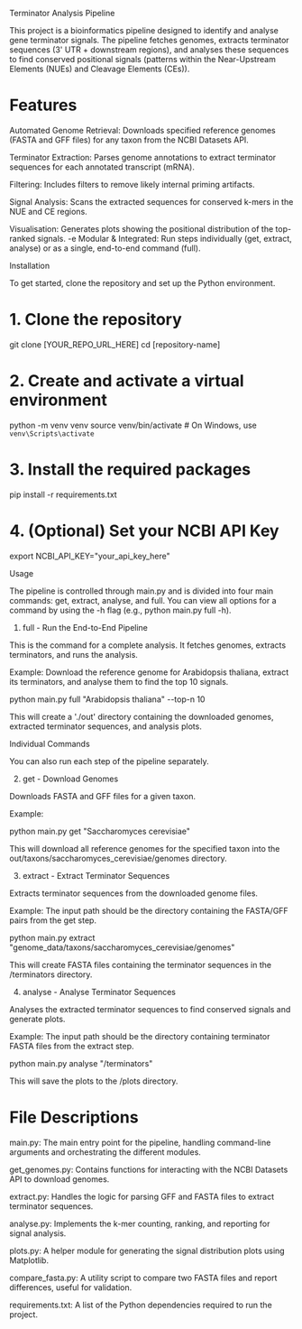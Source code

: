Terminator Analysis Pipeline

This project is a bioinformatics pipeline designed to identify and analyse gene terminator signals. The pipeline fetches genomes, extracts terminator sequences (3' UTR + downstream regions), and analyses these sequences to find conserved positional signals (patterns within the Near-Upstream Elements (NUEs) and Cleavage Elements (CEs)).

# Features

Automated Genome Retrieval: Downloads specified reference genomes (FASTA and GFF files) for any taxon from the NCBI Datasets API.

Terminator Extraction: Parses genome annotations to extract terminator sequences for each annotated transcript (mRNA).

Filtering: Includes filters to remove likely internal priming artifacts.

Signal Analysis: Scans the extracted sequences for conserved k-mers in the NUE and CE regions.

Visualisation: Generates plots showing the positional distribution of the top-ranked signals.
-e   Modular & Integrated: Run steps individually (get, extract, analyse) or as a single, end-to-end command (full).

Installation

To get started, clone the repository and set up the Python environment.

# 1. Clone the repository
git clone [YOUR_REPO_URL_HERE]
cd [repository-name]

# 2. Create and activate a virtual environment
python -m venv venv
source venv/bin/activate  # On Windows, use `venv\Scripts\activate`

# 3. Install the required packages
pip install -r requirements.txt

# 4. (Optional) Set your NCBI API Key
export NCBI_API_KEY="your_api_key_here"

Usage

The pipeline is controlled through main.py and is divided into four main commands: get, extract, analyse, and full. You can view all options for a command by using the -h flag (e.g., python main.py full -h).

1. full - Run the End-to-End Pipeline

This is the command for a complete analysis. It fetches genomes, extracts terminators, and runs the analysis.

Example:
Download the reference genome for Arabidopsis thaliana, extract its terminators, and analyse them to find the top 10 signals.

python main.py full "Arabidopsis thaliana" --top-n 10

This will create a './out' directory containing the downloaded genomes, extracted terminator sequences, and analysis plots.

Individual Commands

You can also run each step of the pipeline separately.

2. get - Download Genomes

Downloads FASTA and GFF files for a given taxon.

Example:

python main.py get "Saccharomyces cerevisiae"

This will download all reference genomes for the specified taxon into the out/taxons/saccharomyces_cerevisiae/genomes directory.

3. extract - Extract Terminator Sequences

Extracts terminator sequences from the downloaded genome files.

Example:
The input path should be the directory containing the FASTA/GFF pairs from the get step.

python main.py extract "genome_data/taxons/saccharomyces_cerevisiae/genomes"

This will create FASTA files containing the terminator sequences in the /terminators directory.

4. analyse - Analyse Terminator Sequences

Analyses the extracted terminator sequences to find conserved signals and generate plots.

Example:
The input path should be the directory containing terminator FASTA files from the extract step.

python main.py analyse "/terminators"

This will save the plots to the /plots directory.

# File Descriptions

main.py: The main entry point for the pipeline, handling command-line arguments and orchestrating the different modules.

get_genomes.py: Contains functions for interacting with the NCBI Datasets API to download genomes.

extract.py: Handles the logic for parsing GFF and FASTA files to extract terminator sequences.

analyse.py: Implements the k-mer counting, ranking, and reporting for signal analysis.

plots.py: A helper module for generating the signal distribution plots using Matplotlib.

compare_fasta.py: A utility script to compare two FASTA files and report differences, useful for validation.

requirements.txt: A list of the Python dependencies required to run the project.